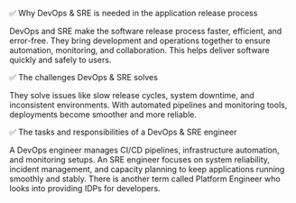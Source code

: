 ✅ Why DevOps & SRE is needed in the application release process

DevOps and SRE make the software release process faster, efficient, and error-free. They bring development and operations together to ensure automation, monitoring, and collaboration. This helps deliver software quickly and safely to users.

✅ The challenges DevOps & SRE solves

They solve issues like slow release cycles, system downtime, and inconsistent environments. With automated pipelines and monitoring tools, deployments become smoother and more reliable.

✅ The tasks and responsibilities of a DevOps & SRE engineer

A DevOps engineer manages CI/CD pipelines, infrastructure automation, and monitoring setups. An SRE engineer focuses on system reliability, incident management, and capacity planning to keep applications running smoothly and stably. There is another term called Platform Engineer who looks into providing IDPs for developers.